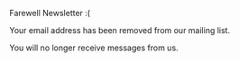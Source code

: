 Farewell Newsletter  :(

Your email address has been removed from our mailing list.

You will no longer receive messages from us.
